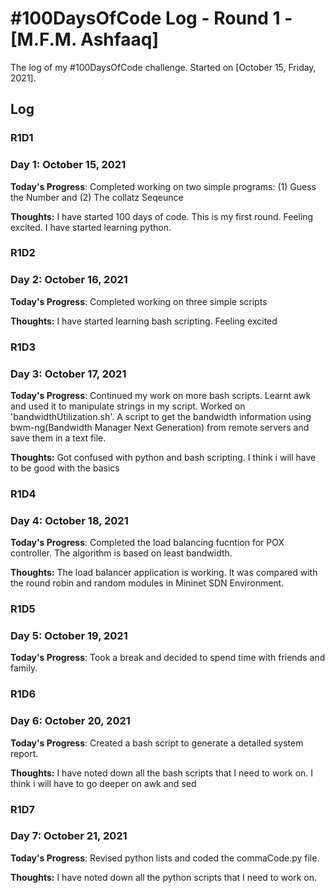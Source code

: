 # #100DaysOfCode Log - Round 1 - [M.F.M. Ashfaaq]

The log of my #100DaysOfCode challenge. Started on [October 15, Friday, 2021].

## Log

### R1D1 

### Day 1: October 15, 2021


**Today's Progress**: Completed working on two simple programs: (1) Guess the Number and (2) The collatz Seqeunce

**Thoughts:** I have started 100 days of code. This is my first round. Feeling excited. I have started learning python.


### R1D2 

### Day 2: October 16, 2021


**Today's Progress**: Completed working on three simple scripts

**Thoughts:** I have started learning bash scripting. Feeling excited

### R1D3 

### Day 3: October 17, 2021


**Today's Progress**: Continued my work on more bash scripts. Learnt awk and used it to manipulate strings in my script. Worked on 'bandwidthUtilization.sh'.
A script to get the bandwidth information using bwm-ng(Bandwidth Manager Next Generation) from remote servers and save them in a text file.

**Thoughts:** Got confused with python and bash scripting. I think i will have to be good with the basics



### R1D4 

### Day 4: October 18, 2021


**Today's Progress**: Completed the load balancing fucntion for POX controller. The algorithm is based on least bandwidth.

**Thoughts:** The load balancer application is working. It was compared with the round robin and random modules in Mininet SDN Environment.


### R1D5 

### Day 5: October 19, 2021


**Today's Progress**: Took a break and decided to spend time with friends and family.



### R1D6 

### Day 6: October 20, 2021


**Today's Progress**: Created a bash script to generate  a detailed system report.

**Thoughts:** I have noted down all the bash scripts that I need to work on. I think i will have to go deeper on awk and sed


### R1D7 

### Day 7: October 21, 2021


**Today's Progress**: Revised python lists and coded the commaCode.py file.

**Thoughts:** I have noted down all the python scripts that I need to work on. 

